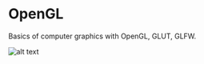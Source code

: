 # OpenGL
Basics of computer graphics with OpenGL, GLUT, GLFW.

![alt text](https://media.giphy.com/media/3ohc0PqLflOvFGyhiM/giphy.gif)
